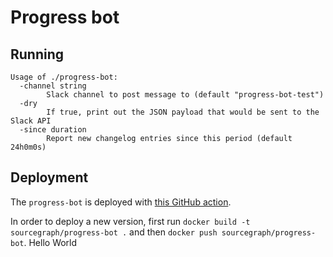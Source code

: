 # Progress bot

## Running

```console
Usage of ./progress-bot:
  -channel string
        Slack channel to post message to (default "progress-bot-test")
  -dry
        If true, print out the JSON payload that would be sent to the Slack API
  -since duration
        Report new changelog entries since this period (default 24h0m0s)
```

## Deployment

The `progress-bot` is deployed with [this GitHub action](../../../.github/workflows/progress.yml).

In order to deploy a new version, first run `docker build -t sourcegraph/progress-bot .` and then `docker push sourcegraph/progress-bot`.
Hello World
